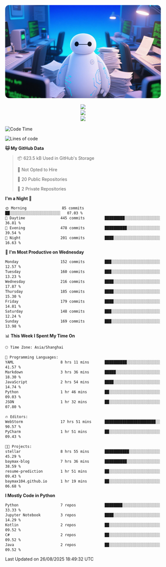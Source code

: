 <div align="center">
  <!--
  <img src="https://readme-typing-svg.demolab.com?font=Zhi+Mang+Xing&size=40&pause=1000&color=000000&center=true&vCenter=true&lines=Baymax%E5%B0%8F%E6%8C%AF;Hello%20World"/><br/>
  -->
  <img src="assets/author_banner.png" height="300"/><br/>
  <br/>
  <img src="https://skillicons.dev/icons?i=python,java,kotlin,c,rust,cs,javascript,typescript" /><br/>
  <img src="https://skillicons.dev/icons?i=pytorch,spring,vue,fastapi,docker,mysql,mongodb,linux" /><br/>
  <img src="https://skillicons.dev/icons?i=idea,pycharm,webstorm,androidstudio,vscode,git,vim,obsidian" /><br/>
</div>

<!--START_SECTION:waka-->
![Code Time](http://img.shields.io/badge/Code%20Time-1%2C293%20hrs%2057%20mins-blue)

![Lines of code](https://img.shields.io/badge/From%20Hello%20World%20I%27ve%20Written-6.1%20million%20lines%20of%20code-blue)

**🐱 My GitHub Data** 

> 📦 623.5 kB Used in GitHub's Storage 
 > 
> 🚫 Not Opted to Hire
 > 
> 📜 20 Public Repositories 
 > 
> 🔑 2 Private Repositories 
 > 
**I'm a Night 🦉** 

```text
🌞 Morning                85 commits          ██░░░░░░░░░░░░░░░░░░░░░░░   07.03 % 
🌆 Daytime                445 commits         █████████░░░░░░░░░░░░░░░░   36.81 % 
🌃 Evening                478 commits         ██████████░░░░░░░░░░░░░░░   39.54 % 
🌙 Night                  201 commits         ████░░░░░░░░░░░░░░░░░░░░░   16.63 % 
```
📅 **I'm Most Productive on Wednesday** 

```text
Monday                   152 commits         ███░░░░░░░░░░░░░░░░░░░░░░   12.57 % 
Tuesday                  160 commits         ███░░░░░░░░░░░░░░░░░░░░░░   13.23 % 
Wednesday                216 commits         ████░░░░░░░░░░░░░░░░░░░░░   17.87 % 
Thursday                 185 commits         ████░░░░░░░░░░░░░░░░░░░░░   15.30 % 
Friday                   179 commits         ████░░░░░░░░░░░░░░░░░░░░░   14.81 % 
Saturday                 148 commits         ███░░░░░░░░░░░░░░░░░░░░░░   12.24 % 
Sunday                   169 commits         ███░░░░░░░░░░░░░░░░░░░░░░   13.98 % 
```


📊 **This Week I Spent My Time On** 

```text
🕑︎ Time Zone: Asia/Shanghai

💬 Programming Languages: 
YAML                     8 hrs 11 mins       ██████████░░░░░░░░░░░░░░░   41.57 % 
Markdown                 3 hrs 36 mins       █████░░░░░░░░░░░░░░░░░░░░   18.30 % 
JavaScript               2 hrs 54 mins       ████░░░░░░░░░░░░░░░░░░░░░   14.74 % 
Python                   1 hr 46 mins        ██░░░░░░░░░░░░░░░░░░░░░░░   09.03 % 
JSON                     1 hr 32 mins        ██░░░░░░░░░░░░░░░░░░░░░░░   07.80 % 

🔥 Editors: 
WebStorm                 17 hrs 51 mins      ███████████████████████░░   90.57 % 
PyCharm                  1 hr 51 mins        ██░░░░░░░░░░░░░░░░░░░░░░░   09.43 % 

🐱‍💻 Projects: 
stellar                  8 hrs 55 mins       ███████████░░░░░░░░░░░░░░   45.29 % 
baymax-blog              7 hrs 36 mins       ██████████░░░░░░░░░░░░░░░   38.59 % 
resume-prediction        1 hr 51 mins        ██░░░░░░░░░░░░░░░░░░░░░░░   09.43 % 
baymax104.github.io      1 hr 19 mins        ██░░░░░░░░░░░░░░░░░░░░░░░   06.68 % 
```

**I Mostly Code in Python** 

```text
Python                   7 repos             ████████░░░░░░░░░░░░░░░░░   33.33 % 
Jupyter Notebook         3 repos             ████░░░░░░░░░░░░░░░░░░░░░   14.29 % 
Kotlin                   2 repos             ██░░░░░░░░░░░░░░░░░░░░░░░   09.52 % 
C#                       2 repos             ██░░░░░░░░░░░░░░░░░░░░░░░   09.52 % 
Java                     2 repos             ██░░░░░░░░░░░░░░░░░░░░░░░   09.52 % 
```




 Last Updated on 26/08/2025 18:49:32 UTC
<!--END_SECTION:waka-->





